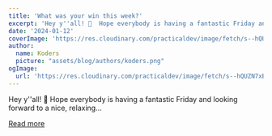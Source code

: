 ```yaml
---
title: 'What was your win this week?'
excerpt: 'Hey y''all! 👋  Hope everybody is having a fantastic Friday and looking forward to a nice, relaxing...'
date: '2024-01-12'
coverImage: 'https://res.cloudinary.com/practicaldev/image/fetch/s--hQUZN7xB--/c_imagga_scale,f_auto,fl_progressive,h_420,q_auto,w_1000/https://dev-to-uploads.s3.amazonaws.com/uploads/articles/luo0sx64k6xd8dogd3um.jpg'
author:
  name: Koders
  picture: "assets/blog/authors/koders.png"
ogImage:
  url: 'https://res.cloudinary.com/practicaldev/image/fetch/s--hQUZN7xB--/c_imagga_scale,f_auto,fl_progressive,h_420,q_auto,w_1000/https://dev-to-uploads.s3.amazonaws.com/uploads/articles/luo0sx64k6xd8dogd3um.jpg'
---
```


Hey y''all! 👋  Hope everybody is having a fantastic Friday and looking forward to a nice, relaxing...

[Read more](https://dev.to/devteam/what-was-your-win-this-week-4fp1)
